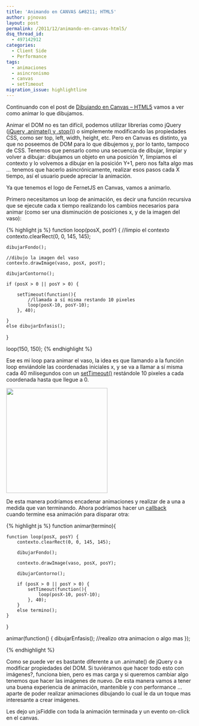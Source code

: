 ```yaml
---
title: 'Animando en CANVAS &#8211; HTML5'
author: pjnovas
layout: post
permalink: /2011/12/animando-en-canvas-html5/
dsq_thread_id:
  - 497142912
categories:
  - Client Side
  - Performance
tags:
  - animaciones
  - asincronismo
  - canvas
  - setTimeout
migration_issue: highlightline
---
```

Continuando con el post de [Dibujando en Canvas &#8211; HTML5][1] vamos a ver como animar lo que dibujamos.

Animar el DOM no es tan difícil, podemos utilizar librerías como jQuery ([jQuery .animate() y .stop()][2]) o simplemente modificando las propiedades CSS, como ser top, left, width, height, etc. Pero en Canvas es distinto, ya que no poseemos de DOM para lo que dibujemos y, por lo tanto, tampoco de CSS. Tenemos que pensarlo como una secuencia de dibujar, limpiar y volver a dibujar: dibujamos un objeto en una posición Y, limpiamos el contexto y lo volvemos a dibujar en la posición Y+1, pero nos falta algo mas &#8230; tenemos que hacerlo asincrónicamente, realizar esos pasos cada X tiempo, así el usuario puede apreciar la animación.

Ya que tenemos el logo de FernetJS en Canvas, vamos a animarlo.  
<!--more-->

  
Primero necesitamos un loop de animación, es decir una función recursiva que se ejecute cada x tiempo realizando los cambios necesarios para animar (como ser una disminución de posiciones x, y de la imagen del vaso):

<!--highlight:[1,8,16,23]-->
{% highlight js %}
function loop(posX, posY) {
    //limpio el contexto
    contexto.clearRect(0, 0, 145, 145);

    dibujarFondo();

    //dibujo la imagen del vaso
    contexto.drawImage(vaso, posX, posY);

    dibujarContorno();

    if (posX > 0 || posY > 0) {

        setTimeout(function(){
            //llamada a sí misma restando 10 pixeles
            loop(posX-10, posY-10);
        }, 40);

    }
    else dibujarEnfasis();
}

loop(150, 150);
 {% endhighlight %}

Ese es mi loop para animar el vaso, la idea es que llamando a la función loop enviándole las coordenadas iniciales x, y se va a llamar a sí misma cada 40 milisegundos con un [setTimeout()][3] restándole 10 pixeles a cada coordenada hasta que llegue a 0.

[<img class="alignnone size-full wp-image-890" title="ref7" src="//www.fernetjs.com/wp-content/uploads/2011/12/logo_canvas7.png" alt="" width="270" height="280" />][4]

De esta manera podríamos encadenar animaciones y realizar de a una a medida que van terminando. Ahora podríamos hacer un [callback  
][5] cuando termine esa animación para disparar otra:

<!--highlight:[1,17,21]-->
{% highlight js %}
function animar(termino){

    function loop(posX, posY) {
        contexto.clearRect(0, 0, 145, 145);

        dibujarFondo();

        contexto.drawImage(vaso, posX, posY);

        dibujarContorno();

        if (posX > 0 || posY > 0) {
            setTimeout(function(){
                loop(posX-10, posY-10);
            }, 40);
        }
        else termino();
    }
}

animar(function() {
    dibujarEnfasis();
    //realizo otra animacion o algo mas
});

 {% endhighlight %}

Como se puede ver es bastante diferente a un .animate() de jQuery o a modificar propiedades del DOM. Si tuviéramos que hacer todo esto con imágenes?, funciona bien, pero es mas carga y si queremos cambiar algo tenemos que hacer las imágenes de nuevo. De esta manera vamos a tener una buena experiencia de animación, mantenible y con performance &#8230; aparte de poder realizar animaciones dibujando lo cual le da un toque mas interesante a crear imágenes.

Les dejo un jsFiddle con toda la animación terminada y un evento on-click en el canvas.

 [1]: http://www.fernetjs.com/2011/11/dibujando-en-canvas-html5/ "Dibujando en CANVAS – HTML5"
 [2]: http://www.fernetjs.com/2011/11/jquery-animate-y-stop/ "jQuery .animate y .stop"
 [3]: http://www.fernetjs.com/2011/11/ejecuciones-asincronicas-de-funciones/ "Ejecuciones Asincrónicas de funciones"
 [4]: http://www.fernetjs.com/wp-content/uploads/2011/12/logo_canvas7.png
 [5]: http://www.fernetjs.com/2011/12/creando-y-utilizando-callbacks/ "Creando y utilizando callbacks"